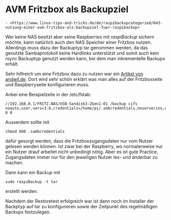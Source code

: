 # AVM Fritzbox als Backupziel

``` admonish note title="Quelle"
- <https://www.linux-tips-and-tricks.de/de/raspibackupcategoried/643-nutzung-einer-avm-fritzbox-als-backupziel-fuer-raspibackup>
```

Wer keine NAS besitzt aber seine Raspberries mit *raspiBackup* sichern möchte,
kann natürlich auch den NAS Speicher einer Fritzbox nutzen. Allerdings muss
dazu der Backuptyp tar genommen werden, da das genutzte Sambaprotokoll keine
Hardlinks unterstützt und somit auch kein rsync Backuptyp genutzt werden kann,
bei dem man inkrementelle Backups erhält.

Sehr hilfreich um eine Fritzbox dazu zu nutzen war ein [Artikel von andwil.de](https://www.andwil.de/weblog/linux-fritznas-mounten-cifs).
Dort wird sehr schön erklärt was man alles auf der Fritzboxseite und Raspberryseite konfigurieren muss.

Anbei eine Beispielzeile in der /etc/fstab:

```
//192.168.0.1/FRITZ.NAS/USB-Sandisk3-2Gen1-01 /backup cifs noauto,user,vers=3.0,credentials=/home/pi/.smbcredentials,noserverino,uid=1000,gid=1000 0 0
```

Ausserdem sollte mit
```
chmod 600 .sambcredentials
```

dafür gesorgt werden, dass die Fritzboxzugangsdaten nur vom Nutzer gelesen werden
können. Ist zwar bei der Raspberry, wo normalerweise nur ein Nutzer drauf
arbeitet nicht unbedingt nötig. Aber es ist gute Practice, Zugangsdaten immer
nur für den jeweiligen Nutzer les- und änderbar zu machen.

Dann kann ein Backup mit
```
sudo raspiBackup -t tar 
```
erstellt werden.

Nachdem der Restoretest erfolgreich war ist dann noch im Installer der Backptyp auf tar zu konfigurieren sowie der Zeitpunkt des regelmäßigen Backups festzulegen.

[.status]: rft

